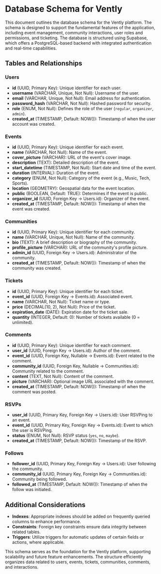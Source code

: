 # Database Schema for Vently

This document outlines the database schema for the Vently platform. The schema is designed to support the fundamental features of the application, including event management, community interactions, user roles and permissions, and ticketing. The database is structured using Supabase, which offers a PostgreSQL-based backend with integrated authentication and real-time capabilities.

## Tables and Relationships

### Users

*   **id** (UUID, Primary Key): Unique identifier for each user.
*   **username** (VARCHAR, Unique, Not Null): Username of the user.
*   **email** (VARCHAR, Unique, Not Null): Email address for authentication.
*   **password_hash** (VARCHAR, Not Null): Hashed password for security.
*   **role** (ENUM, Not Null): Defines the role of the user (`regular`, `organizer`, `admin`).
*   **created_at** (TIMESTAMP, Default: NOW()): Timestamp of when the user account was created.

### Events

*   **id** (UUID, Primary Key): Unique identifier for each event.
*   **name** (VARCHAR, Not Null): Name of the event.
*   **cover_picture** (VARCHAR): URL of the event's cover image.
*   **description** (TEXT): Detailed description of the event.
*   **start_datetime** (TIMESTAMP, Not Null): Start date and time of the event.
*   **duration** (INTERVAL): Duration of the event.
*   **category** (ENUM, Not Null): Category of the event (e.g., Music, Tech, Sports).
*   **location** (GEOMETRY): Geospatial data for the event location.
*   **public** (BOOLEAN, Default: TRUE): Determines if the event is public.
*   **organizer_id** (UUID, Foreign Key -> Users.id): Organizer of the event.
*   **created_at** (TIMESTAMP, Default: NOW()): Timestamp of when the event was created.

### Communities

*   **id** (UUID, Primary Key): Unique identifier for each community.
*   **name** (VARCHAR, Unique, Not Null): Name of the community.
*   **bio** (TEXT): A brief description or biography of the community.
*   **profile_picture** (VARCHAR): URL of the community's profile picture.
*   **admin_id** (UUID, Foreign Key -> Users.id): Administrator of the community.
*   **created_at** (TIMESTAMP, Default: NOW()): Timestamp of when the community was created.

### Tickets

*   **id** (UUID, Primary Key): Unique identifier for each ticket.
*   **event_id** (UUID, Foreign Key -> Events.id): Associated event.
*   **name** (VARCHAR, Not Null): Ticket name or type.
*   **price** (DECIMAL(10, 2), Not Null): Price of the ticket.
*   **expiration_date** (DATE): Expiration date for the ticket sale.
*   **quantity** (INTEGER, Default: 0): Number of tickets available (0 = unlimited).

### Comments

*   **id** (UUID, Primary Key): Unique identifier for each comment.
*   **user_id** (UUID, Foreign Key -> Users.id): Author of the comment.
*   **event_id** (UUID, Foreign Key, Nullable -> Events.id): Event related to the comment.
*   **community_id** (UUID, Foreign Key, Nullable -> Communities.id): Community related to the comment.
*   **content** (TEXT, Not Null): Content of the comment.
*   **picture** (VARCHAR): Optional image URL associated with the comment.
*   **created_at** (TIMESTAMP, Default: NOW()): Timestamp of when the comment was posted.

### RSVPs

*   **user_id** (UUID, Primary Key, Foreign Key -> Users.id): User RSVPing to an event.
*   **event_id** (UUID, Primary Key, Foreign Key -> Events.id): Event to which the user is RSVPing.
*   **status** (ENUM, Not Null): RSVP status (`yes`, `no`, `maybe`).
*   **created_at** (TIMESTAMP, Default: NOW()): Timestamp of the RSVP.

### Follows

*   **follower_id** (UUID, Primary Key, Foreign Key -> Users.id): User following the community.
*   **community_id** (UUID, Primary Key, Foreign Key -> Communities.id): Community being followed.
*   **followed_at** (TIMESTAMP, Default: NOW()): Timestamp of when the follow was initiated.

## Additional Considerations

*   **Indexes**: Appropriate indexes should be added on frequently queried columns to enhance performance.
*   **Constraints**: Foreign key constraints ensure data integrity between related tables.
*   **Triggers**: Utilize triggers for automatic updates of certain fields or actions, where applicable.

This schema serves as the foundation for the Vently platform, supporting scalability and future feature enhancements. The structure efficiently organizes data related to users, events, tickets, communities, comments, and interactions.
